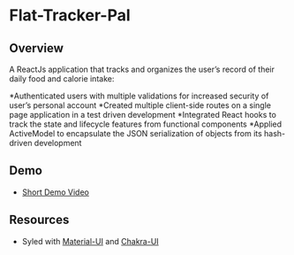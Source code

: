# Flat-Tracker-Pal

## Overview
A ReactJs application that tracks and organizes the user’s record of their daily food and calorie intake:

*Authenticated users with multiple validations for increased security of user’s personal account 
*Created multiple client-side routes on a single page application in a test driven development 
*Integrated React hooks to track the state and lifecycle features from functional components
*Applied ActiveModel to encapsulate the JSON serialization of objects from its hash-driven development 	

## Demo

- [Short Demo Video](https://www.youtube.com/watch?v=c-k0zrYA-Oo)

## Resources
- Syled with [Material-UI](https://material-ui.com/) and [Chakra-UI](https://chakra-ui.com/)
